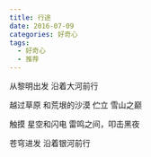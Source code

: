 ```yaml
---
title: 行途
date: 2016-07-09
categories: 好奇心
tags:
  - 好奇心
  - 推荐
---
```

 
从黎明出发
沿着大河前行
<!--more-->
越过草原
和荒垠的沙漠
伫立
雪山之巅

触摸
星空和闪电
雷鸣之间，叩击黑夜

苍穹进发
沿着银河前行